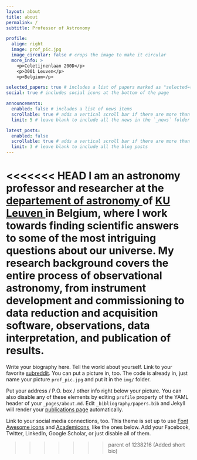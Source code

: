```yaml
---
layout: about
title: about
permalink: /
subtitle: Professor of Astronomy

profile:
  align: right
  image: prof_pic.jpg
  image_circular: false # crops the image to make it circular
  more_info: >
    <p>Celetijnenlaan 200D</p>
    <p>3001 Leuven</p>
    <p>Belgium</p>

selected_papers: true # includes a list of papers marked as "selected={true}"
social: true # includes social icons at the bottom of the page

announcements:
  enabled: false # includes a list of news items
  scrollable: true # adds a vertical scroll bar if there are more than 3 news items
  limit: 5 # leave blank to include all the news in the `_news` folder

latest_posts:
  enabled: false
  scrollable: true # adds a vertical scroll bar if there are more than 3 new posts items
  limit: 3 # leave blank to include all the blog posts
---
```


<<<<<<< HEAD
I am an astronomy professor and researcher at the <a href="https://fys.kuleuven.be/ster"> departement of astronomy </a> of <a href="https://www.kuleuven.be/kuleuven/"> KU Leuven </a> in Belgium, where I work towards finding scientific answers to some of the most intriguing questions about our universe. My research background covers the entire process of observational astronomy, from instrument development and commissioning to data reduction and acquisition software, observations, data interpretation, and publication of results. 
=======
Write your biography here. Tell the world about yourself. Link to your favorite [subreddit](http://reddit.com). You can put a picture in, too. The code is already in, just name your picture `prof_pic.jpg` and put it in the `img/` folder.

Put your address / P.O. box / other info right below your picture. You can also disable any of these elements by editing `profile` property of the YAML header of your `_pages/about.md`. Edit `_bibliography/papers.bib` and Jekyll will render your [publications page](/al-folio/publications/) automatically.

Link to your social media connections, too. This theme is set up to use [Font Awesome icons](https://fontawesome.com/) and [Academicons](https://jpswalsh.github.io/academicons/), like the ones below. Add your Facebook, Twitter, LinkedIn, Google Scholar, or just disable all of them.
>>>>>>> parent of 1238216 (Added short bio)
